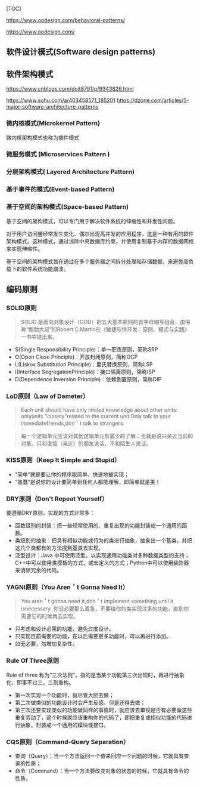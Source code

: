 <!--toc-->
[TOC]

https://www.oodesign.com/behavioral-patterns/

https://www.oodesign.com/

## 软件设计模式(Software design patterns)



## 软件架构模式
https://www.cnblogs.com/doit8791/p/9343826.html

https://www.sohu.com/a/403458571_185201
https://dzone.com/articles/5-major-software-architecture-patterns
### 微内核模式(Microkernel Pattern)
微内核架构模式也称为插件模式

### 微服务模式 (Microservices Pattern )
### 分层架构模式( Layered Architecture Pattern)
### 基于事件的模式(Event-based Pattern)

### 基于空间的架构模式(Space-based Pattern)
基于空间的架构模式，可以专门用于解决软件系统的伸缩性和并发性问题。

对于用户访问量经常发生变化、偶尔出现高并发的应用程序，这是一种有用的软件架构模式。这种模式，通过消除中央数据库约束，并使用复制基于内存的数据网格来实现伸缩性。

基于空间的架构模式旨在通过在多个服务器之间拆分处理和存储数据，来避免高负载下的软件系统功能崩溃。


## 编码原则

### SOLID原则
> SOLID 是面向对象设计（OOD）的五大基本原则的首字母缩写组合，由俗称“鲍勃大叔”的Robert C.Martin在《敏捷软件开发：原则、模式与实践》一书中提出来。

- S(Single Responsibility Principle)：单一职责原则，简称SRP
- O(Open Close Principle)：开放封闭原则，简称OCP
- L(Liskov Substitution Principle)：里氏替换原则，简称LSP
- I(Interface SegregationPrinciple)：接口隔离原则，简称ISP
- D(Dependence Inversion Principle)：依赖倒置原则，简称DIP

### LoD原则（Law of Demeter）
> Each unit should have only limited knowledge about other units: onlyunits "closely"related to the current unit.Only talk to your immediatefriends,don＇t talk to strangers.

> 每一个逻辑单元应该对其他逻辑单元有最少的了解：也就是说只亲近当前的对象。只和直接（亲近）的朋友说话，不和陌生人说话。

### KISS原则（Keep It Simple and Stupid）
- “简单”就是要让你的程序能简单、快速地被实现；
- “愚蠢”是说你的设计要简单到任何人都能理解，即简单就是美！

### DRY原则（Don't Repeat Yourself）
要遵循DRY原则，实现的方式非常多：

- 函数级别的封装：把一些经常使用的、重复出现的功能封装成一个通用的函数。
- 类级别的抽象：把具有相似功能或行为的类进行抽象，抽象出一个基类，并把这几个类都有的方法提到基类去实现。
- 泛型设计：Java 中可使用泛型，以实现通用功能类对多种数据类型的支持；C++中可以使用类模板的方式，或宏定义的方式；Python中可以使用装饰器来消除冗余的代码。

### YAGNI原则（You Aren＇t Gonna Need It）
> You aren＇t gonna need it,don＇t implement something until it isnecessary.
> 你没必要那么着急，不要给你的类实现过多的功能，直到你需要它的时候再去实现。

- 只考虑和设计必需的功能，避免过度设计。
- 只实现目前需要的功能，在以后需要更多功能时，可以再进行添加。
- 如无必要，勿增加复杂性。


### Rule Of Three原则

Rule of three 称为“三次法则”，指的是当某个功能第三次出现时，再进行抽象化，即事不过三，三则重构。

- 第一次实现一个功能时，就尽管大胆去做；
- 第二次做类似的功能设计时会产生反感，但是还得去做；
- 第三次还要实现类似的功能做同样的事情时，就应该去审视是否有必要做这些重复劳动了，这个时候就应该重构你的代码了，即把重复或相似功能的代码进行抽象，封装成一个通用的模块或接口。

### CQS原则（Command-Query Separation）

- 查询（Query）：当一个方法返回一个值来回应一个问题的时候，它就具有查询的性质；
- 命令（Command）：当一个方法要改变对象的状态的时候，它就具有命令的性质。